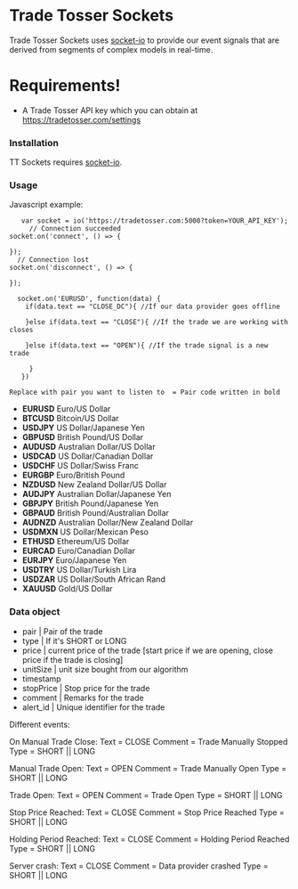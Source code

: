 # Trade Tosser Sockets

 
Trade Tosser Sockets uses [socket-io][socket-io] to provide our event signals that are derived from segments of complex models in real-time.
 

# Requirements!

  - A Trade Tosser API key which you can obtain at https://tradetosser.com/settings

  
### Installation

TT Sockets requires [socket-io](https://socket.io/).

### Usage
Javascript example:
```
   var socket = io('https://tradetosser.com:5000?token=YOUR_API_KEY');
     // Connection succeeded
socket.on('connect', () => {
	
});
  // Connection lost
socket.on('disconnect', () => {
 
});

  socket.on('EURUSD', function(data) {
    if(data.text == "CLOSE_DC"){ //If our data provider goes offline
    
    }else if(data.text == "CLOSE"){ //If the trade we are working with closes
    
    }else if(data.text == "OPEN"){ //If the trade signal is a new trade
    
     }
   })
 ``` 
 
    Replace with pair you want to listen to  = Pair code written in bold
   - **EURUSD**	Euro/US Dollar
   - **BTCUSD**	Bitcoin/US Dollar
   - **USDJPY**	US Dollar/Japanese Yen
   - **GBPUSD**	British Pound/US Dollar
   - **AUDUSD**	Australian Dollar/US Dollar
   - **USDCAD**	US Dollar/Canadian Dollar
   - **USDCHF**	US Dollar/Swiss Franc
   - **EURGBP**	Euro/British Pound
   - **NZDUSD**	New Zealand Dollar/US Dollar
   - **AUDJPY**	Australian Dollar/Japanese Yen
   - **GBPJPY**	British Pound/Japanese Yen
   - **GBPAUD**	British Pound/Australian Dollar
   - **AUDNZD**	Australian Dollar/New Zealand Dollar
   - **USDMXN**	US Dollar/Mexican Peso
   - **ETHUSD**	Ethereum/US Dollar
   - **EURCAD**	Euro/Canadian Dollar
   - **EURJPY**	Euro/Japanese Yen
   - **USDTRY**	US Dollar/Turkish Lira
   - **USDZAR**	US Dollar/South African Rand
   - **XAUUSD** Gold/US Dollar
 
### Data object
  - pair | Pair of the trade
  - type | If it's SHORT or LONG
  - price | current price of the trade [start price if we are opening, close price if the trade is closing]
  - unitSize | unit size bought from our algorithm
  - timestamp
  - stopPrice | Stop price for the trade
  - comment  | Remarks for the trade
  - alert_id | Unique identifier for the trade
     
 

[//]: # (These are reference links used in the body of this note and get stripped out when the markdown processor does its job. There is no need to format nicely because it shouldn't be seen. Thanks SO - http://stackoverflow.com/questions/4823468/store-comments-in-markdown-syntax)

Different events:


On Manual Trade Close:
Text = CLOSE
Comment = Trade Manually Stopped
Type = SHORT || LONG


Manual Trade Open:
Text = OPEN
Comment = Trade Manually Open
Type = SHORT || LONG

Trade Open:
Text = OPEN
Comment = Trade Open
Type = SHORT || LONG


Stop Price Reached:
Text = CLOSE
Comment = Stop Price Reached
Type = SHORT || LONG

Holding Period Reached:
Text = CLOSE
Comment = Holding Period Reached
Type = SHORT || LONG


Server crash:
Text = CLOSE
Comment = Data provider crashed
Type = SHORT || LONG


 
   
   [socket-io]: <https://socket.io/docs/>
